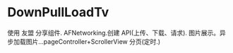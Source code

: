 DownPullLoadTv
==============

使用  友盟  分享组件.  AFNetworking.创建 API(上传、下载、请求).  图片展示。异步加载图片...pageController+ScrollerView 分页(定时.)